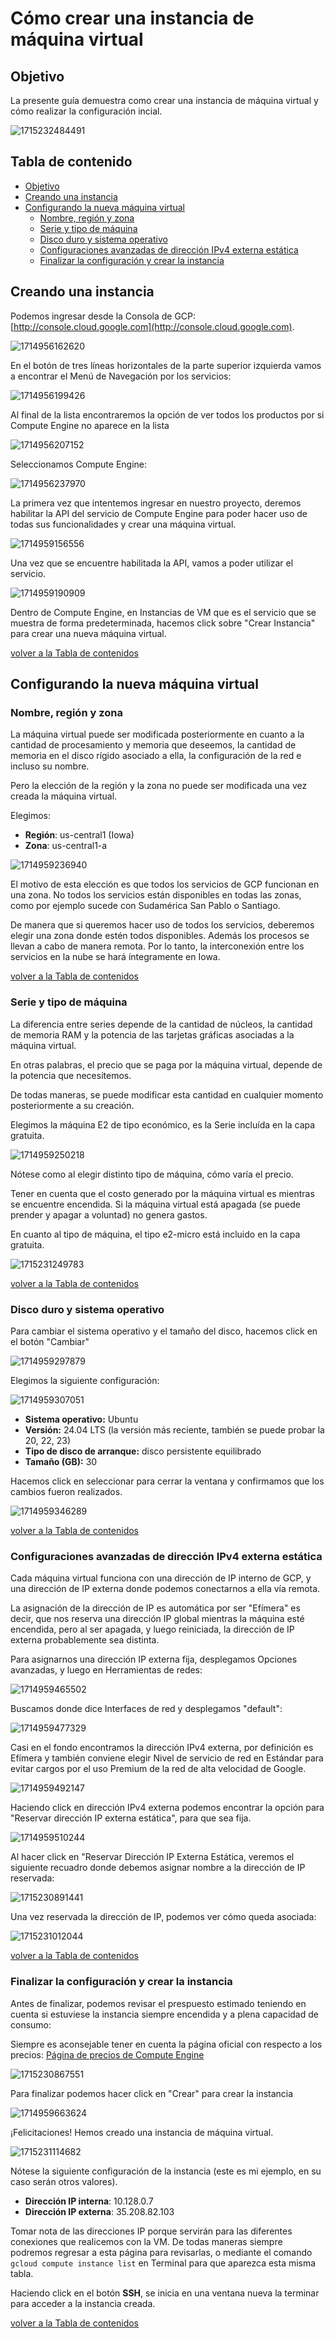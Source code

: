 # Cómo crear una instancia de máquina virtual

## Objetivo

La presente guía demuestra como crear una instancia de máquina virtual y cómo realizar la configuración incial.

![1715232484491](image/como_crear_vm/1715232484491.png)

## Tabla de contenido

* [Objetivo](https://github.com/datacloudclub/datacloudclub/blob/main/Google%20Cloud%20Platform%20(GCP)/Gu%C3%ADas/como_crear_vm.md#objetivo)
* [Creando una instancia](https://github.com/datacloudclub/datacloudclub/blob/main/Google%20Cloud%20Platform%20(GCP)/Gu%C3%ADas/como_crear_vm.md#creando-una-instancia)
* [Configurando la nueva máquina virtual](https://github.com/datacloudclub/datacloudclub/blob/main/Google%20Cloud%20Platform%20(GCP)/Gu%C3%ADas/como_crear_vm.md#configurando-la-nueva-m%C3%A1quina-virtual)
  * [Nombre, región y zona](https://github.com/datacloudclub/datacloudclub/blob/main/Google%20Cloud%20Platform%20(GCP)/Gu%C3%ADas/como_crear_vm.md#nombre-regi%C3%B3n-y-zona)
  * [Serie y tipo de máquina](https://github.com/datacloudclub/datacloudclub/blob/main/Google%20Cloud%20Platform%20(GCP)/Gu%C3%ADas/como_crear_vm.md#serie-y-tipo-de-m%C3%A1quina)
  * [Disco duro y sistema operativo](https://github.com/datacloudclub/datacloudclub/blob/main/Google%20Cloud%20Platform%20(GCP)/Gu%C3%ADas/como_crear_vm.md#disco-duro-y-sistema-operativo)
  * [Configuraciones avanzadas de dirección IPv4 externa estática](https://github.com/datacloudclub/datacloudclub/blob/main/Google%20Cloud%20Platform%20(GCP)/Gu%C3%ADas/como_crear_vm.md#configuraciones-avanzadas-de-direcci%C3%B3n-ipv4-externa-est%C3%A1tica)
  * [Finalizar la configuración y crear la instancia](https://github.com/datacloudclub/datacloudclub/blob/main/Google%20Cloud%20Platform%20(GCP)/Gu%C3%ADas/como_crear_vm.md#finalizar-la-configuraci%C3%B3n-y-crear-la-instancia)

## Creando una instancia

Podemos ingresar desde la Consola de GCP: [http://console.cloud.google.com](http://console.cloud.google.com).

![1714956162620](image/como_crear_vm/1714956162620.png)

En el botón de tres líneas horizontales de la parte superior izquierda vamos a encontrar el Menú de Navegación por los servicios:

![1714956199426](image/como_crear_vm/1714956199426.png)

Al final de la lista encontraremos la opción de ver todos los productos por si Compute Engine no aparece en la lista

![1714956207152](image/como_crear_vm/1714956207152.png)

Seleccionamos Compute Engine:

![1714956237970](image/como_crear_vm/1714956237970.png)

La primera vez que intentemos ingresar en nuestro proyecto, deremos habilitar la API del servicio de Compute Engine para poder hacer uso de todas sus funcionalidades y crear una máquina virtual.

![1714959156556](image/como_crear_vm/1714959156556.png)

Una vez que se encuentre habilitada la API, vamos a poder utilizar el servicio.

![1714959190909](image/como_crear_vm/1714959190909.png)

Dentro de Compute Engine, en Instancias de VM que es el servicio que se muestra de forma predeterminada, hacemos click sobre "Crear Instancia" para crear una nueva máquina virtual.

[volver a la Tabla de contenidos](https://github.com/datacloudclub/datacloudclub/blob/main/Google%20Cloud%20Platform%20(GCP)/Gu%C3%ADas/como_crear_vm.md#tabla-de-contenido)

## Configurando la nueva máquina virtual

### Nombre, región y zona

La máquina virtual puede ser modificada posteriormente en cuanto a la cantidad de procesamiento y memoria que deseemos, la cantidad de memoria en el disco rígido asociado a ella, la configuración de la red e incluso su nombre.

Pero la elección de la región y la zona no puede ser modificada una vez creada la máquina virtual.

Elegimos:

* **Región**: us-central1 (Iowa)
* **Zona**: us-central1-a

![1714959236940](image/como_crear_vm/1714959236940.png)

El motivo de esta elección es que todos los servicios de GCP funcionan en una zona. No todos los servicios están disponibles en todas las zonas, como por ejemplo sucede con Sudamérica San Pablo o Santiago.

De manera que si queremos hacer uso de todos los servicios, deberemos elegir una zona donde estén todos disponibles. Además los procesos se llevan a cabo de manera remota. Por lo tanto, la interconexión entre los servicios en la nube se hará íntegramente en Iowa.

[volver a la Tabla de contenidos](https://github.com/datacloudclub/datacloudclub/blob/main/Google%20Cloud%20Platform%20(GCP)/Gu%C3%ADas/como_crear_vm.md#tabla-de-contenido)

### Serie y tipo de máquina

La diferencia entre series depende de la cantidad de núcleos, la cantidad de memoria RAM y la potencia de las tarjetas gráficas asociadas a la máquina virtual.

En otras palabras, el precio que se paga por la máquina virtual, depende de la potencia que necesitemos.

De todas maneras, se puede modificar esta cantidad en cualquier momento posteriormente a su creación.

Elegimos la máquina E2 de tipo económico, es la Serie incluída en la capa gratuita.

![1714959250218](image/como_crear_vm/1714959250218.png)

Nótese como al elegir distinto tipo de máquina, cómo varía el precio.

Tener en cuenta que el costo generado por la máquina virtual es mientras se encuentre encendida. Si la máquina virtual está apagada (se puede prender y apagar a voluntad) no genera gastos.

En cuanto al tipo de máquina, el tipo e2-micro está incluido en la capa gratuita.

![1715231249783](image/como_crear_vm/1715231249783.png)

[volver a la Tabla de contenidos](https://github.com/datacloudclub/datacloudclub/blob/main/Google%20Cloud%20Platform%20(GCP)/Gu%C3%ADas/como_crear_vm.md#tabla-de-contenido)

### Disco duro y sistema operativo

Para cambiar el sistema operativo y el tamaño del disco, hacemos click en el botón "Cambiar"

![1714959297879](image/como_crear_vm/1714959297879.png)

Elegimos la siguiente configuración:

![1714959307051](image/como_crear_vm/1714959307051.png)

* **Sistema operativo:** Ubuntu
* **Versión:** 24.04 LTS (la versión más reciente, también se puede probar la 20, 22, 23)
* **Tipo de disco de arranque:** disco persistente equilibrado
* **Tamaño (GB):** 30

Hacemos click en seleccionar para cerrar la ventana y confirmamos que los cambios fueron realizados.

![1714959346289](image/como_crear_vm/1714959346289.png)

[volver a la Tabla de contenidos](https://github.com/datacloudclub/datacloudclub/blob/main/Google%20Cloud%20Platform%20(GCP)/Gu%C3%ADas/como_crear_vm.md#tabla-de-contenido)

### Configuraciones avanzadas de dirección IPv4 externa estática

Cada máquina virtual funciona con una dirección de IP interno de GCP, y una dirección de IP externa donde podemos conectarnos a ella vía remota.

La asignación de la dirección de IP es automática por ser "Efímera" es decir, que nos reserva una dirección IP global mientras la máquina esté encendida, pero al ser apagada, y luego reiniciada, la dirección de IP externa probablemente sea distinta.

Para asignarnos una dirección IP externa fija, desplegamos Opciones avanzadas, y luego en Herramientas de redes:

![1714959465502](image/como_crear_vm/1714959465502.png)

Buscamos donde dice Interfaces de red y desplegamos "default":

![1714959477329](image/como_crear_vm/1714959477329.png)

Casi en el fondo encontramos la dirección IPv4 externa, por definición es Efímera y también conviene elegir Nivel de servicio de red en Estándar para evitar cargos por el uso Premium de la red de alta velocidad de Google.

![1714959492147](image/como_crear_vm/1714959492147.png)

Haciendo click en dirección IPv4 externa podemos encontrar la opción para "Reservar dirección IP externa estática", para que sea fija.

![1714959510244](image/como_crear_vm/1714959510244.png)

Al hacer click en "Reservar Dirección IP Externa Estática, veremos el siguiente recuadro donde debemos asignar nombre a la dirección de IP reservada:

![1715230891441](image/como_crear_vm/1715230891441.png)

Una vez reservada la dirección de IP, podemos ver cómo queda asociada:

![1715231012044](image/como_crear_vm/1715231012044.png)

[volver a la Tabla de contenidos](https://github.com/datacloudclub/datacloudclub/blob/main/Google%20Cloud%20Platform%20(GCP)/Gu%C3%ADas/como_crear_vm.md#tabla-de-contenido)

### Finalizar la configuración y crear la instancia

Antes de finalizar, podemos revisar el prespuesto estimado teniendo en cuenta si estuviese la instancia siempre encendida y a plena capacidad de consumo:

Siempre es aconsejable tener en cuenta la página oficial con respecto a los precios: [Página de precios de Compute Engine](https://cloud.google.com/compute/all-pricing)

![1715230867551](image/como_crear_vm/1715230867551.png)

Para finalizar podemos hacer click en "Crear" para crear la instancia

![1714959663624](image/como_crear_vm/1714959663624.png)

¡Felicitaciones! Hemos creado una instancia de máquina virtual.

![1715231114682](image/como_crear_vm/1715231114682.png)

Nótese la siguiente configuración de la instancia (este es mi ejemplo, en su caso serán otros valores).

* **Dirección IP interna**: 10.128.0.7
* **Dirección IP externa**: 35.208.82.103

Tomar nota de las direcciones IP porque servirán para las diferentes conexiones que realicemos con la VM. De todas maneras siempre podremos regresar a esta página para revisarlas, o mediante el comando `gcloud compute instance list` en Terminal para que aparezca esta misma tabla.

Haciendo click en el botón **SSH**, se inicia en una ventana nueva la terminar para acceder a la instancia creada.

[volver a la Tabla de contenidos](https://github.com/datacloudclub/datacloudclub/blob/main/Google%20Cloud%20Platform%20(GCP)/Gu%C3%ADas/como_crear_vm.md#tabla-de-contenido)
